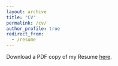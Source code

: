 ```yaml
---
layout: archive
title: "CV"
permalink: /cv/
author_profile: true
redirect_from:
  - /resume
---
```


<!-- <iframe src="/files/Aziza_Mirsaidova_Resume.pdf" width="100%" height="500" frameborder="no" border="0" marginwidth="0" marginheight="0"></iframe> -->

Download a PDF copy of my Resume [here](/files/Azizakhon_M_Resume.pdf).
